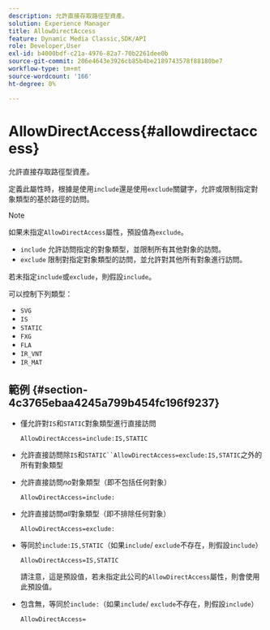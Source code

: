 ```yaml
---
description: 允許直接存取路徑型資產。
solution: Experience Manager
title: AllowDirectAccess
feature: Dynamic Media Classic,SDK/API
role: Developer,User
exl-id: b4000bdf-c21a-4976-82a7-70b2261dee0b
source-git-commit: 206e4643e3926cb85b4be2189743578f88180be7
workflow-type: tm+mt
source-wordcount: '166'
ht-degree: 0%

---
```


# AllowDirectAccess{#allowdirectaccess}

允許直接存取路徑型資產。

定義此屬性時，根據是使用`include`還是使用`exclude`關鍵字，允許或限制指定對象類型的基於路徑的訪問。

>[!NOTE]
>
>如果未指定`AllowDirectAccess`屬性，預設值為`exclude`。

* `include` 允許訪問指定的對象類型，並限制所有其他對象的訪問。
* `exclude` 限制對指定對象類型的訪問，並允許對其他所有對象進行訪問。

若未指定`include`或`exclude`，則假設`include`。

可以控制下列類型：

* `SVG`
* `IS`
* `STATIC`
* `FXG`
* `FLA`
* `IR_VNT`
* `IR_MAT`

## 範例 {#section-4c3765ebaa4245a799b454fc196f9237}

* 僅允許對`IS`和`STATIC`對象類型進行直接訪問

   `AllowDirectAccess=include:IS,STATIC`

* 允許直接訪問除`IS`和`STATIC``AllowDirectAccess=exclude:IS,STATIC`之外的所有對象類型

* 允許直接訪問&#x200B;*no*&#x200B;對象類型（即不包括任何對象）

   `AllowDirectAccess=include:`

* 允許直接訪問&#x200B;*all*&#x200B;對象類型（即不排除任何對象）

   `AllowDirectAccess=exclude:`

* 等同於`include:IS,STATIC`（如果`include`/ `exclude`不存在，則假設`include`）

   `AllowDirectAccess=IS,STATIC`

   請注意，這是預設值，若未指定此公司的`AllowDirectAccess`屬性，則會使用此預設值。

* 包含無，等同於`include:`（如果`include`/ `exclude`不存在，則假設`include`）

   `AllowDirectAccess=`
